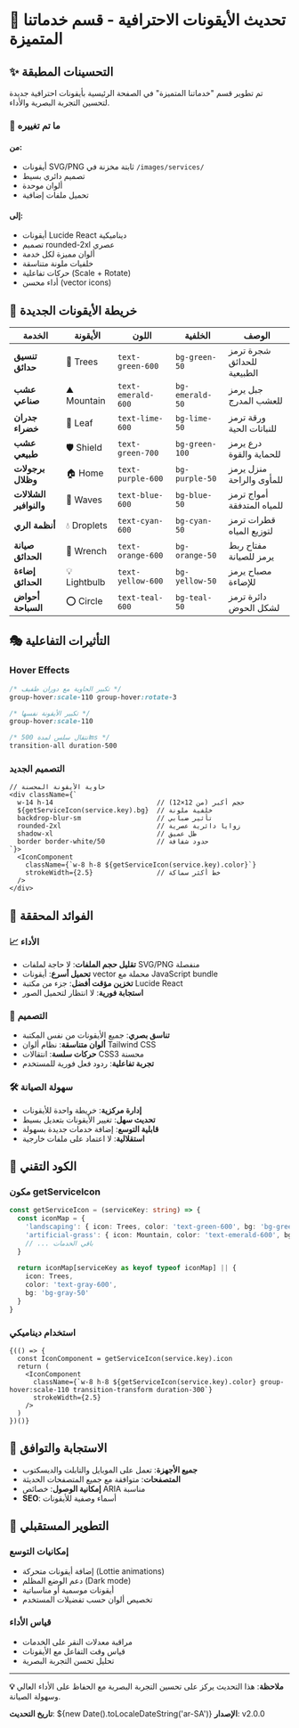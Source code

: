 # 🎨 تحديث الأيقونات الاحترافية - قسم خدماتنا المتميزة

## ✨ التحسينات المطبقة

تم تطوير قسم "خدماتنا المتميزة" في الصفحة الرئيسية بأيقونات احترافية جديدة لتحسين التجربة البصرية والأداء.

### 🔄 ما تم تغييره

#### من:
- أيقونات SVG/PNG ثابتة مخزنة في `/images/services/`
- تصميم دائري بسيط
- ألوان موحدة
- تحميل ملفات إضافية

#### إلى:
- أيقونات Lucide React ديناميكية
- تصميم rounded-2xl عصري
- ألوان مميزة لكل خدمة
- خلفيات ملونة متناسقة
- حركات تفاعلية (Scale + Rotate)
- أداء محسن (vector icons)

## 🎯 خريطة الأيقونات الجديدة

| الخدمة | الأيقونة | اللون | الخلفية | الوصف |
|--------|---------|-------|---------|-------|
| **تنسيق حدائق** | 🌳 Trees | `text-green-600` | `bg-green-50` | شجرة ترمز للحدائق الطبيعية |
| **عشب صناعي** | ⛰️ Mountain | `text-emerald-600` | `bg-emerald-50` | جبل يرمز للعشب المدرج |
| **جدران خضراء** | 🍃 Leaf | `text-lime-600` | `bg-lime-50` | ورقة ترمز للنباتات الحية |
| **عشب طبيعي** | 🛡️ Shield | `text-green-700` | `bg-green-100` | درع يرمز للحماية والقوة |
| **برجولات وظلال** | 🏠 Home | `text-purple-600` | `bg-purple-50` | منزل يرمز للمأوى والراحة |
| **الشلالات والنوافير** | 🌊 Waves | `text-blue-600` | `bg-blue-50` | أمواج ترمز للمياه المتدفقة |
| **أنظمة الري** | 💧 Droplets | `text-cyan-600` | `bg-cyan-50` | قطرات ترمز لتوزيع المياه |
| **صيانة الحدائق** | 🔧 Wrench | `text-orange-600` | `bg-orange-50` | مفتاح ربط يرمز للصيانة |
| **إضاءة الحدائق** | 💡 Lightbulb | `text-yellow-600` | `bg-yellow-50` | مصباح يرمز للإضاءة |
| **أحواض السباحة** | ⭕ Circle | `text-teal-600` | `bg-teal-50` | دائرة ترمز لشكل الحوض |

## 🎭 التأثيرات التفاعلية

### Hover Effects
```css
/* تكبير الحاوية مع دوران طفيف */
group-hover:scale-110 group-hover:rotate-3

/* تكبير الأيقونة نفسها */
group-hover:scale-110

/* انتقال سلس لمدة 500ms */
transition-all duration-500
```

### التصميم الجديد
```tsx
// حاوية الأيقونة المحسنة
<div className={`
  w-14 h-14                          // حجم أكبر (من 12×12)
  ${getServiceIcon(service.key).bg}  // خلفية ملونة
  backdrop-blur-sm                   // تأثير ضبابي
  rounded-2xl                        // زوايا دائرية عصرية
  shadow-xl                          // ظل عميق
  border border-white/50             // حدود شفافة
`}>
  <IconComponent 
    className={`w-8 h-8 ${getServiceIcon(service.key).color}`}
    strokeWidth={2.5}                // خط أكثر سماكة
  />
</div>
```

## 🚀 الفوائد المحققة

### 📈 الأداء
- **تقليل حجم الملفات**: لا حاجة لملفات SVG/PNG منفصلة
- **تحميل أسرع**: أيقونات vector محملة مع JavaScript bundle
- **تخزين مؤقت أفضل**: جزء من مكتبة Lucide React
- **استجابة فورية**: لا انتظار لتحميل الصور

### 🎨 التصميم
- **تناسق بصري**: جميع الأيقونات من نفس المكتبة
- **ألوان متناسقة**: نظام ألوان Tailwind CSS
- **حركات سلسة**: انتقالات CSS3 محسنة
- **تجربة تفاعلية**: ردود فعل فورية للمستخدم

### 🛠️ سهولة الصيانة
- **إدارة مركزية**: خريطة واحدة للأيقونات
- **تحديث سهل**: تغيير الأيقونات بتعديل بسيط
- **قابلية التوسع**: إضافة خدمات جديدة بسهولة
- **استقلالية**: لا اعتماد على ملفات خارجية

## 🔧 الكود التقني

### مكون getServiceIcon
```typescript
const getServiceIcon = (serviceKey: string) => {
  const iconMap = {
    'landscaping': { icon: Trees, color: 'text-green-600', bg: 'bg-green-50' },
    'artificial-grass': { icon: Mountain, color: 'text-emerald-600', bg: 'bg-emerald-50' },
    // ... باقي الخدمات
  }
  
  return iconMap[serviceKey as keyof typeof iconMap] || { 
    icon: Trees, 
    color: 'text-gray-600', 
    bg: 'bg-gray-50' 
  }
}
```

### استخدام ديناميكي
```tsx
{(() => {
  const IconComponent = getServiceIcon(service.key).icon
  return (
    <IconComponent 
      className={`w-8 h-8 ${getServiceIcon(service.key).color} group-hover:scale-110 transition-transform duration-300`}
      strokeWidth={2.5}
    />
  )
})()}
```

## 📱 الاستجابة والتوافق

- **جميع الأجهزة**: تعمل على الموبايل والتابلت والديسكتوب
- **المتصفحات**: متوافقة مع جميع المتصفحات الحديثة
- **إمكانية الوصول**: خصائص ARIA مناسبة
- **SEO**: أسماء وصفية للأيقونات

## 🎯 التطوير المستقبلي

### إمكانيات التوسع
- إضافة أيقونات متحركة (Lottie animations)
- دعم الوضع المظلم (Dark mode)
- أيقونات موسمية أو مناسباتية
- تخصيص ألوان حسب تفضيلات المستخدم

### قياس الأداء
- مراقبة معدلات النقر على الخدمات
- قياس وقت التفاعل مع الأيقونات
- تحليل تحسن التجربة البصرية

---

**💡 ملاحظة**: هذا التحديث يركز على تحسين التجربة البصرية مع الحفاظ على الأداء العالي وسهولة الصيانة.

**تاريخ التحديث**: ${new Date().toLocaleDateString('ar-SA')}
**الإصدار**: v2.0.0
